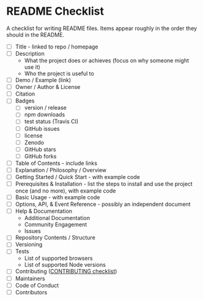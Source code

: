 # README Checklist

A checklist for writing README files. Items appear roughly in the order they should in the README.

- [ ] Title - linked to repo / homepage
- [ ] Description
  - What the project does or achieves (focus on why someone might use it)
  - Who the project is useful to
- [ ] Demo / Example (link)
- [ ] Owner / Author & License
- [ ] Citation
- [ ] Badges
  - [ ] version / release
  - [ ] npm downloads
  - [ ] test status (Travis CI)
  - [ ] GitHub issues
  - [ ] license
  - [ ] Zenodo
  - [ ] GitHub stars
  - [ ] GitHub forks
- [ ] Table of Contents - include links
- [ ] Explanation / Philosophy / Overview
- [ ] Getting Started / Quick Start - with example code
- [ ] Prerequisites & Installation - list the steps to install and use the project once (and no more), with example code
- [ ] Basic Usage - with example code
- [ ] Options, API, & Event Reference - possibly an independent document
- [ ] Help & Documentation
  - Additional Documentation
  - Community Engagement
  - Issues
- [ ] Repository Contents / Structure
- [ ] Versioning
- [ ] Tests
  - List of supported browsers
  - List of supported Node versions
- [ ] Contributing ([CONTRIBUTING checklist](https://github.com/dwhieb/utilities/blob/master/checklists/contributing.md))
- [ ] Maintainers
- [ ] Code of Conduct
- [ ] Contributors
